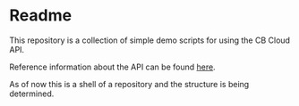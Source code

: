 # Readme
This repository is a collection of simple demo scripts for using the CB Cloud API. 

Reference information about the API can be found [here](https://developer.carbonblack.com).

As of now this is a shell of a repository and the structure is being determined.